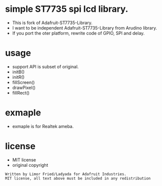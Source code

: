 # simple ST7735 spi lcd library.
* This is fork of Adafruit-ST7735-Library.
* I want to be independent Adafruit-ST7735-Library from Arudino library.
* If you port the oter platform, rewrite code of GPIO, SPI and delay.

# usage
* support API is subset of original.
 * initB()
 * initR()
 * fillScreen()
 * drawPixel()
 * fillRect()

# exmaple
* exmaple is for Realtek ameba.

# license
* MIT license
* original copyright
```
Written by Limor Fried/Ladyada for Adafruit Industries.
MIT license, all text above must be included in any redistribution
```
